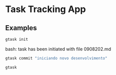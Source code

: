 # Task Tracking App

## Examples

``` bash
gtask init
```

bash: task has been initiated with file 0908202.md

``` bash
gtask commit "iniciando novo desenvolvimento"
```

``` bash
gtask 
``` 